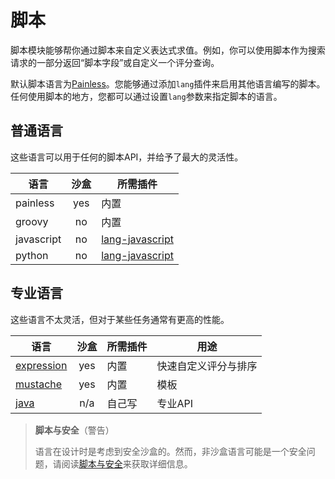 # 脚本

脚本模块能够帮你通过脚本来自定义表达式求值。例如，你可以使用脚本作为搜索请求的一部分返回“脚本字段”或自定义一个评分查询。

默认脚本语言为[Painless](https://www.elastic.co/guide/en/elasticsearch/reference/current/modules-scripting-painless.html)。您能够通过添加`lang`插件来启用其他语言编写的脚本。任何使用脚本的地方，您都可以通过设置`lang`参数来指定脚本的语言。

## 普通语言

这些语言可以用于任何的脚本API，并给予了最大的灵活性。

| 语言 | 沙盒 | 所需插件 |
| --- | :---: | --- |
| painless | yes | 内置 |
| groovy | no | 内置 |
| javascript | no | [lang-javascript](https://www.elastic.co/guide/en/elasticsearch/plugins/5.3/lang-javascript.html) |
| python | no | [lang-javascript](https://www.elastic.co/guide/en/elasticsearch/plugins/5.3/lang-javascript.html) |

## 专业语言

这些语言不太灵活，但对于某些任务通常有更高的性能。

语言        |沙盒         |所需插件        |用途
-----------|:-----------:|---------------|------
[expression](./Scripting/Lucene_Expressions_Language.md)| yes       |内置   |快速自定义评分与排序
[mustache](https://www.elastic.co/guide/en/elasticsearch/reference/current/search-template.html)     |yes           |内置 | 模板
[java](./Scripting/Native_(Java)_Scripts.md) |n/a           |自己写 | 专业API

> **脚本与安全**（警告）
>
> 语言在设计时是考虑到安全沙盒的。然而，非沙盒语言可能是一个安全问题，请阅读[脚本与安全](https://www.elastic.co/guide/en/elasticsearch/reference/current/modules-scripting-security.html)来获取详细信息。




